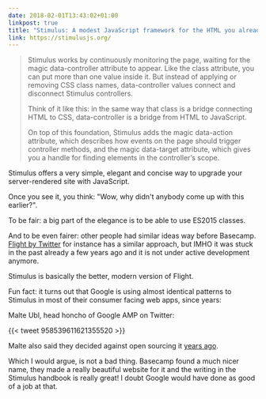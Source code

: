 ```yaml
---
date: 2018-02-01T13:43:02+01:00
linkpost: true
title: "Stimulus: A modest JavaScript framework for the HTML you already have."
link: https://stimulusjs.org/
---
```


> Stimulus works by continuously monitoring the page, waiting for the magic data-controller attribute to appear. Like the class attribute, you can put more than one value inside it. But instead of applying or removing CSS class names, data-controller values connect and disconnect Stimulus controllers.
> 
> Think of it like this: in the same way that class is a bridge connecting HTML to CSS, data-controller is a bridge from HTML to JavaScript.
>
> On top of this foundation, Stimulus adds the magic data-action attribute, which describes how events on the page should trigger controller methods, and the magic data-target attribute, which gives you a handle for finding elements in the controller’s scope.

Stimulus offers a very simple, elegant and concise way to upgrade your server-rendered site with JavaScript.

Once you see it, you think: "Wow, why didn't anybody come up with this earlier?".

To be fair: a big part of the elegance is to be able to use ES2015 classes. 

And to be even fairer: other people had similar ideas way before Basecamp. [Flight by Twitter](https://flightjs.github.io/) for instance has a similar approach, but IMHO it was stuck in the past already a few years ago and it is not under active development anymore. 

Stimulus is basically the better, modern version of Flight.

Fun fact: it turns out that Google is using almost identical patterns to Stimulus in most of their consumer facing web apps, since years:

Malte Ubl, head honcho of Google AMP on Twitter: 

{{< tweet 958539611621355520 >}}

Malte also said they decided against open sourcing it [years ago](https://twitter.com/cramforce/status/958696304149868545).  

Which I would argue, is not a bad thing. Basecamp found a much nicer name, they made a really beautiful website for it and 
the writing in the Stimulus handbook is really great! I doubt Google would have done as good of a job at that.

